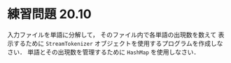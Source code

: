 # 練習問題 20.10
入力ファイルを単語に分解して，
そのファイル内で各単語の出現数を数えて
表示するために `StreamTokenizer` オブジェクトを使用するプログラムを作成しなさい．
単語とその出現数を管理するために `HashMap` を使用しなさい．

